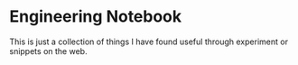 # Engineering Notebook

This is just a collection of things I have found useful through experiment or snippets on the web.
